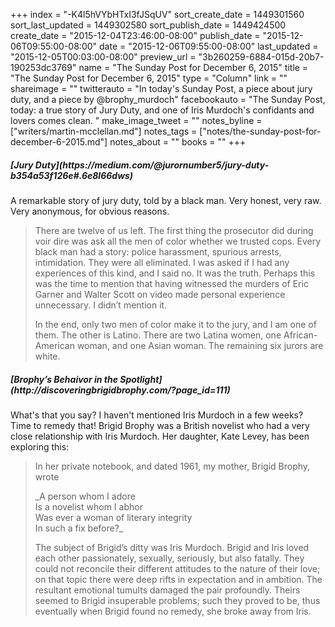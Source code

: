 +++
index = "-K4l5hVYbHTxI3fJSqUV"
sort_create_date = 1449301560
sort_last_updated = 1449302580
sort_publish_date = 1449424500
create_date = "2015-12-04T23:46:00-08:00"
publish_date = "2015-12-06T09:55:00-08:00"
date = "2015-12-06T09:55:00-08:00"
last_updated = "2015-12-05T00:03:00-08:00"
preview_url = "3b260259-6884-015d-20b7-190253dc3769"
name = "The Sunday Post for December 6, 2015"
title = "The Sunday Post for December 6, 2015"
type = "Column"
link = ""
shareimage = ""
twitterauto = "In today's Sunday Post, a piece about jury duty, and a piece by @brophy_murdoch"
facebookauto = "The Sunday Post, today: a true story of Jury Duty, and one of Iris Murdoch's confidants and lovers comes clean. "
make_image_tweet = ""
notes_byline = ["writers/martin-mcclellan.md"]
notes_tags = ["notes/the-sunday-post-for-december-6-2015.md"]
notes_about = ""
books = ""
+++
<h5>[Jury Duty](https://medium.com/@jurornumber5/jury-duty-b354a53f126e#.6e8l66dws)</h5>

A remarkable story of jury duty, told by a black man. Very honest, very raw. Very anonymous, for obvious reasons. 

<blockquote><p>There are twelve of us left. The first thing the prosecutor did during voir dire was ask all the men of color whether we trusted cops. Every black man had a story: police harassment, spurious arrests, intimidation. They were all eliminated. I was asked if I had any experiences of this kind, and I said no. It was the truth. Perhaps this was the time to mention that having witnessed the murders of Eric Garner and Walter Scott on video made personal experience unnecessary. I didn’t mention it.</p>

<p>In the end, only two men of color make it to the jury, and I am one of them. The other is Latino. There are two Latina women, one African-American woman, and one Asian woman. The remaining six jurors are white.</p></blockquote>

<h5>[Brophy’s Behaivor in the Spotlight](http://discoveringbrigidbrophy.com/?page_id=111)</h5>

What's that you say? I haven't mentioned Iris Murdoch in a few weeks? Time to remedy that! Brigid Brophy was a British novelist who had a very close relationship with Iris Murdoch. Her daughter, Kate Levey, has been exploring this:

<blockquote>
<p>In her private notebook, and dated 1961, my mother, Brigid Brophy, wrote</p>

<p class="noindent">_A person whom I adore<br>
Is a novelist whom I abhor<br>
Was ever a woman of literary integrity<br>
In such a fix before?_</p>

<p class="noindent">The subject of Brigid’s ditty was Iris Murdoch. Brigid and Iris loved each other passionately, sexually, seriously, but also fatally. They could not reconcile their different attitudes to the nature of their love; on that topic there were deep rifts in expectation and in ambition. The resultant emotional tumults damaged the pair profoundly. Theirs seemed to Brigid insuperable problems; such they proved to be, thus eventually when Brigid found no remedy, she broke away from Iris.</p>
</blockquote>

